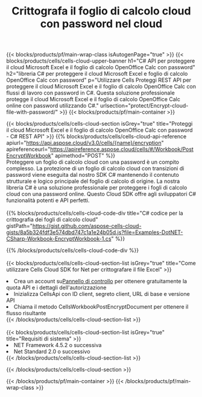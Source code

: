 ﻿---
title:  Crittografa il foglio di calcolo cloud con password nel cloud
description: API cloud e SDK per la protezione di Microsoft Excel e OpenOffice Calc. Crittografa il foglio di calcolo cloud con la password tramite Cells Cloud API. L'SDK supporta tipi di linguaggi di sviluppo. Includono Android, C#, Go, Java, NodeJS, Perl, PHP, Python, Ruby e swift.
---
{{< blocks/products/pf/main-wrap-class isAutogenPage="true" >}}
{{< blocks/products/cells/cells-cloud-upper-banner h1="C# API per proteggere il cloud Microsoft Excel e il foglio di calcolo OpenOffice Calc con password" h2="libreria C# per proteggere il cloud Microsoft Excel e foglio di calcolo OpenOffice Calc con password" p="Utilizzare Cells Proteggi REST API per proteggere il cloud Microsoft Excel e il foglio di calcolo OpenOffice Calc con flussi di lavoro con password in C#. Questa soluzione professionale protegge il cloud Microsoft Excel e il foglio di calcolo OpenOffice Calc online con password utilizzando C#." urlsection="protect/Encrypt-cloud-file-with-password/" >}}
{{< blocks/products/pf/main-container >}}

{{< blocks/products/cells/cells-cloud-section isGrey="true" title="Proteggi il cloud Microsoft Excel e il foglio di calcolo OpenOffice Calc con password - C# REST API" >}}
{{% blocks/products/cells/cells-cloud-api-reference apiurl="https://api.aspose.cloud/v3.0/cells/{name}/encryption" apireferenceurl="https://apireference.aspose.cloud/cells/#/Workbook/PostEncryptWorkbook" apimethod="POST" %}}
<br/>
Proteggere un foglio di calcolo cloud con una password è un compito complesso. La protezione di un foglio di calcolo cloud con transizioni di password viene eseguita dal nostro SDK C# mantenendo il contenuto strutturale e logico principale del foglio di calcolo di origine. La nostra libreria C# è una soluzione professionale per proteggere i fogli di calcolo cloud con una password online. Questo Cloud SDK offre agli sviluppatori C# funzionalità potenti e API perfetti.
<br/>
<br/>
{{% blocks/products/cells/cells-cloud-code-div title="C# codice per la crittografia dei fogli di calcolo cloud" gistPath="https://gist.github.com/aspose-cells-cloud-gists/8a5b324fdf3e574dbd747c1a1e24b05d.js?file=Examples-DotNET-CSharp-Workbook-EncryptWorkbook-1.cs" %}}
  
{{% /blocks/products/cells/cells-cloud-code-div %}}
<br/>
<br/>
{{< blocks/products/cells/cells-cloud-section-list isGrey="true" title="Come utilizzare Cells Cloud SDK for Net per crittografare il file Excel" >}}
<li> Crea un account su<a href="https://dashboard.aspose.cloud/">Pannello di controllo</a> per ottenere gratuitamente la quota API e i dettagli dell'autorizzazione</li>
<li>Inizializza CellsApi con ID client, segreto client, URL di base e versione API</li>
<li>Chiama il metodo CellsWorkbookPostEncryptDocument per ottenere il flusso risultante</li>
{{< /blocks/products/cells/cells-cloud-section-list >}}
<br/>
<br/>
{{< blocks/products/cells/cells-cloud-section-list isGrey="true" title="Requisiti di sistema" >}}
<li>NET Framework 4.5.2 o successiva</li>
<li>Net Standard 2.0 o successivo</li>
{{< /blocks/products/cells/cells-cloud-section-list >}}

{{< /blocks/products/cells/cells-cloud-section >}}

{{< /blocks/products/pf/main-container >}}
{{< /blocks/products/pf/main-wrap-class >}}
